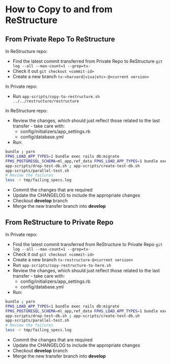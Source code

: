 # How to Copy to and from ReStructure

## From Private Repo To ReStructure

In ReStructure repo:

- Find the latest commit transferred from Private Repo to ReStructure `git log --all --max-count=1 --grep=tx-`
- Check it out `git checkout <commit-id>`
- Create a new branch `tx-<harvard|viva|etc>-@<current version>`

In Private repo:

- Run `app-scripts/copy-to-restructure.sh ../../restructure/restructure`

In ReStructure repo:

- Review the changes, which should just reflect those related to the last transfer - take care with:
  - config/initializers/app_settings.rb
  - config/database.yml
- Run:

```sh
bundle ; yarn
FPHS_LOAD_APP_TYPES=1 bundle exec rails db:migrate
FPHS_POSTGRESQL_SCHEMA=ml_app,ref_data FPHS_LOAD_APP_TYPES=1 bundle exec rake db:structure:dump
app-scripts/drop-test-db.sh ; app-scripts/create-test-db.sh
app-scripts/parallel-test.sh
# Review the failures
less -r tmp/failing_specs.log
```

- Commit the changes that are required
- Update the CHANGELOG to include the appropriate changes
- Checkout **develop** branch
- Merge the new transfer branch into **develop**

## From ReStructure to Private Repo

In Private repo:

- Find the latest commit transferred from ReStructure to Private Repo `git log --all --max-count=1 --grep=tx-`
- Check it out `git checkout <commit-id>`
- Create a new branch `tx-restructure-@<current version>`
- Run `app-scripts/copy-restructure-to-here.sh`
- Review the changes, which should just reflect those related to the last transfer - take care with:
  - config/initializers/app_settings.rb
  - config/database.yml
- Run:

```sh
bundle ; yarn
FPHS_LOAD_APP_TYPES=1 bundle exec rails db:migrate
FPHS_POSTGRESQL_SCHEMA=ml_app,ref_data FPHS_LOAD_APP_TYPES=1 bundle exec rake db:structure:dump
app-scripts/drop-test-db.sh ; app-scripts/create-test-db.sh
app-scripts/parallel-test.sh
# Review the failures
less -r tmp/failing_specs.log
```

- Commit the changes that are required
- Update the CHANGELOG to include the appropriate changes
- Checkout **develop** branch
- Merge the new transfer branch into **develop**
